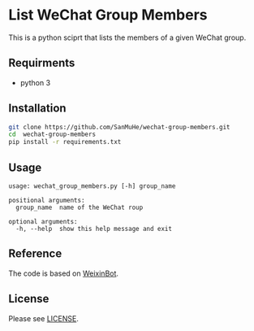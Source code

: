 # List WeChat Group Members

This is a python sciprt that lists the members of a given WeChat group.

## Requirments

* python 3

## Installation

```bash
git clone https://github.com/SanMuHe/wechat-group-members.git
cd  wechat-group-members
pip install -r requirements.txt
```

## Usage

```
usage: wechat_group_members.py [-h] group_name

positional arguments:
  group_name  name of the WeChat roup

optional arguments:
  -h, --help  show this help message and exit
```

## Reference

The code is based on [WeixinBot](https://github.com/Urinx/WeixinBo).

## License

Please see [LICENSE](LICENSE).
